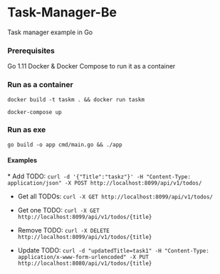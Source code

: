 # Task-Manager-Be

Task manager example in Go

### Prerequisites
Go 1.11
Docker & Docker Compose to run it as a container

### Run as a container
`docker build -t taskm . && docker run taskm`

`docker-compose up`

### Run as exe
`go build -o app cmd/main.go && ./app`


#### Examples
* Add TODO:
`curl -d '{"Title":"taskz"}' -H "Content-Type: application/json" -X POST http://localhost:8099/api/v1/todos/`
* Get all TODOs:
`curl -X GET http://localhost:8099/api/v1/todos/
`

* Get one TODO:
`curl -X GET http://localhost:8099/api/v1/todos/{title}
`

* Remove TODO:
`curl -X DELETE http://localhost:8099/api/v1/todos/{title}
`

* Update TODO:
`curl -d "updatedTitle=task1" -H "Content-Type: application/x-www-form-urlencoded" -X PUT http://localhost:8080/api/v1/todos/{title}
`
